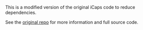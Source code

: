 This is a modified version of the original iCaps code to reduce dependencies.

See the [original repo](https://github.com/aerogjy/iCaps) for more information and full source code.